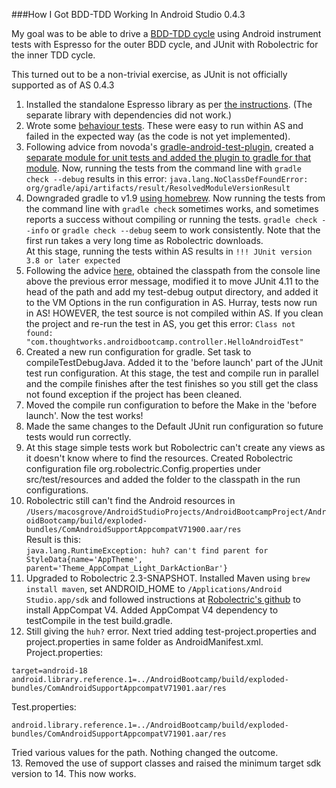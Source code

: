###How I Got BDD-TDD Working In Android Studio 0.4.3

My goal was to be able to drive a [BDD-TDD cycle](http://boostagile.com/test-driven-development-and-agile/) using Android instrument tests with Espresso for the outer BDD cycle, and JUnit with Robolectric for the inner TDD cycle.

This turned out to be a non-trivial exercise, as JUnit is not officially supported as of AS 0.4.3


1. Installed the standalone Espresso library as per [the instructions](https://code.google.com/p/android-test-kit/wiki/Espresso). (The separate library with dependencies did not work.)
2. Wrote some [behaviour tests](https://github.com/macosgrove/AndroidBootcampProject/commit/ff41e46f18da9ab904607f62a766368459b78db2). These were easy to run within AS and failed in the expected way (as the code is not yet implemented).
3. Following advice from novoda's [gradle-android-test-plugin](https://github.com/novoda/gradle-android-test-plugin), created a [separate module for unit tests and added the plugin to gradle for that module](https://github.com/macosgrove/AndroidBootcampProject/commit/816cc9f7dc56a3d3d09b040891992d336f6bc277). Now, running the tests from the command line with 
```gradle check --debug``` 
results in this error: 
```java.lang.NoClassDefFoundError: org/gradle/api/artifacts/result/ResolvedModuleVersionResult```
4. Downgraded gradle to v1.9 [using homebrew](http://stackoverflow.com/questions/3987683/homebrew-install-specific-version-of-formula). Now running the tests from the command line with 
```gradle check```
sometimes works, and sometimes reports a success without compiling or running the tests.
```gradle check --info```
or 
```gradle check --debug```
seem to work consistently. Note that the first run takes a very long time as Robolectric downloads.  
At this stage, running the tests within AS results in
```!!! JUnit version 3.8 or later expected```
5. Following the advice [here](http://kostyay.name/android-studio-robolectric-gradle-getting-work/), obtained the classpath from the console line above the previous error message, modified it to move JUnit 4.11 to the head of the path and add my test-debug output directory, and added it to the VM Options in the run configuration in AS. Hurray, tests now run in AS! HOWEVER, the test source is not compiled within AS. If you clean the project and re-run the test in AS, you get this error:
```Class not found: "com.thoughtworks.androidbootcamp.controller.HelloAndroidTest"```
6. Created a new run configuration for gradle. Set task to compileTestDebugJava. Added it to the 'before launch' part of the JUnit test run configuration. At this stage, the test and compile run in parallel and the compile finishes after the test finishes so you still get the class not found exception if the project has been cleaned.
7. Moved the compile run configuration to before the Make in the 'before launch'. Now the test works!
8. Made the same changes to the Default JUnit run configuration so future tests would run correctly.
9. At this stage simple tests work but Robolectric can't create any views as it doesn't know where to find the resources.
Created Robolectric configuration file org.robolectric.Config.properties under src/test/resources and added the folder to the classpath in the run configurations.
10. Robolectric still can't find the Android resources in ```/Users/macosgrove/AndroidStudioProjects/AndroidBootcampProject/AndroidBootcamp/build/exploded-bundles/ComAndroidSupportAppcompatV71900.aar/res```  
Result is this:  
```java.lang.RuntimeException: huh? can't find parent for StyleData{name='AppTheme', parent='Theme_AppCompat_Light_DarkActionBar'}```
11.  Upgraded to Robolectric 2.3-SNAPSHOT. Installed Maven using ```brew install maven```, set ANDROID_HOME to ```/Applications/Android Studio.app/sdk``` and followed instructions at [Robolectric's github](https://github.com/robolectric/robolectric) to install AppCompat V4. Added AppCompat V4 dependency to testCompile in the test build.gradle.
12. Still giving the ```huh?``` error. Next tried adding test-project.properties and project.properties in same folder as AndroidManifest.xml.
Project.properties:  
```
target=android-18
android.library.reference.1=../AndroidBootcamp/build/exploded-bundles/ComAndroidSupportAppcompatV71901.aar/res
```
Test.properties:
```
android.library.reference.1=../AndroidBootcamp/build/exploded-bundles/ComAndroidSupportAppcompatV71901.aar/res
```
Tried various values for the path. Nothing changed the outcome.  
13. Removed the use of support classes and raised the minimum target sdk version to 14. This now works.
